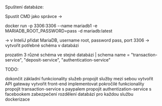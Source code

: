 Spuštení databáze:

Spustit CMD jako správce ->

docker run -p 3306:3306 --name mariadb1 -e MARIADB_ROOT_PASSWORD=pass -d mariadb:latest

-> v InteliJ přidat MariaDB, username root, password pass, port 3306 -> vytvořit potřebné schéma v databázi

prozatím 3 různé schéma ve stejné databázi | schema name = "transaction-service", "deposit-service", "authentication-service"

TODO:

dokončit základní funkcionality služeb
propojit služby mezi sebou
vytvořit API gateway
vytvořit front-end
implementovat pokročilé funkcionality
propojit transaction-service s paypalem
propojit authentization-service s facebookem
zabezpečení
rozdělení databází pro každou službu
dockerizace
